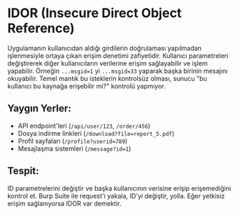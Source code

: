 # IDOR (Insecure Direct Object Reference)

Uygulamanın kullanıcıdan aldığı girdilerin doğrulaması yapılmadan işlenmesiyle ortaya çıkan erişim denetimi zafiyetidir. Kullanıcı parametreleri değiştirerek diğer kullanıcıların verilerine erişim sağlayabilir ve işlem yapabilir. Örneğin `...msgid=1` yi `...msgid=33` yaparak başka birinin mesajını okuyabilir. Temel mantık bu isteklerin kontrolsüz olması, sunucu "bu kullanıcı bu kaynağa erişebilir mi?" kontrolü yapmıyor.

## Yaygın Yerler:
- API endpoint'leri (`/api/user/123`, `/order/456`)
- Dosya indirme linkleri (`/download?file=report_5.pdf`)
- Profil sayfaları (`/profile?userid=789`)
- Mesajlaşma sistemleri (`/message?id=1`)

## Tespit:
ID parametrelerini değiştir ve başka kullanıcının verisine erişip erişemediğini kontrol et. Burp Suite ile request'i yakala, ID'yi değiştir, yolla. Eğer yetkisiz erişim sağlanıyorsa IDOR var demektir.

